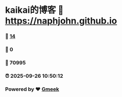 # kaikai的博客 :link: https://naphjohn.github.io 
### :page_facing_up: [14](https://naphjohn.github.io/tag.html) 
### :speech_balloon: 0 
### :hibiscus: 70995 
### :alarm_clock: 2025-09-26 10:50:12 
### Powered by :heart: [Gmeek](https://github.com/Meekdai/Gmeek)
